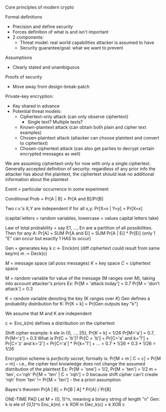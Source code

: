 Core principles of modern crypto

Formal definitions
- Precision and define security
- Forces definition of what is and isn't important
- 2 components:
  - Threat model: real world capabilities attacker is assumed to have
  - Security guarantee/goal: what we want to prevent

Assumptions
- Clearly stated and unambiguous

Proofs of security
- Move away from design-break-patch


Private-key encryption:
- Key shared in advance
- Potential threat models:
  - Ciphertext-only attack (can only observe ciphertext)
    - Single text? Multiple texts?
  - Known-plaintext attack (can obtain both plain and cipher text examples)
  - Chosen-plaintext attack (attacker can choose plaintext and convert to ciphertext)
  - Chosen-ciphertext attack (can also get parties to decrypt certain encrypted messages as well)

We are assuming ciphertext-only for now with only a single ciphertext.
Generally accepted definition of security: regardless of any prior info the attacker has about the plaintext, the ciphertext should leak no additional information about the plaintext

Event = particular occurrence in some experiment

Conditional Prob = Pr[A | B] = Pr[A and B]/Pr[B]

Two r.v.'s X,Y are independent if for all x,y:
Pr[X=x | Y=y] = Pr[X=x]

(capital letters = random variables, lowercase = values capital letters take)

Law of total probability = say E1, ..., En are a partition of all possibilities. Then for any A:
Pr[A] = SUM Pr[A and Ei] = SUM Pr[A | Ei] * Pr[Ei]
(only 1 "E" can occur but exactly 1 HAS to occur)

Gen = generates key k
c <- Enck(m) (diff ciphertext could result from same key/m)
m := Deck(c)

*M* = message space (all poss messages)
*K* = key space
*C* = ciphertext space

M = random variable for value of the message (M ranges over *M*), taking into account attacker's priors
Ex: Pr[M = 'attack today'] = 0.7
    Pr[M = 'don't attack'] = 0.3

K = random variable denoting the key (K ranges over *K*)
Gen defines a probability distribution for K:
  Pr[K = k] = Pr[Gen outputs key "k"]

We assume that M and K are independent

c <- Enc_k(m) defines a distribution on the ciphertext

Shift cipher example:
k ele in {0, ..., 25}, Pr[K = k] = 1/26
Pr[M='a'] = 0.7, Pr[M='z'] = 0.3
What is Pr[C = 'b']?
Pr[C = 'b']
= Pr[C='a' and k='1']  + Pr[C='z' and k='2']
= Pr[C='a'] * Pr[k='1'] + ...
= 0.7 * 1/26 + 0.3 * 1/26
= 1/26

Encryption scheme is _perfectly secret_, formally is:
Pr[M = m | C = c] = Pr[M = m] - i.e., the cipher text knowledge does not change the assumed distribution of the plaintext
Ex:
  Pr[M = 'one'] = 1/2, Pr[M = 'ten'] = 1/2
  m = 'ten', c='rqh'
  Pr[M = 'ten' | C = 'rqh'] = 0 because shift cipher can't create 'rqh' from 'ten'
  != Pr[M = 'ten'] - the a priori assumption

Bayes's theorem
Pr[A | B] = Pr[B | A] * Pr[A] / Pr[B]

ONE-TIME PAD
Let M = {0, 1}^n, meaning a binary string of length "n"
Gen: k is ele of {0,1}^n
Enc_k(m) = k XOR m
Dec_k(c) = k XOR c

